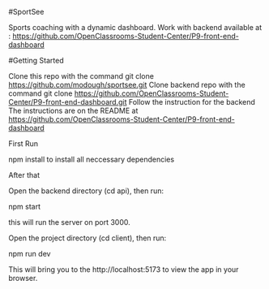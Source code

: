 #SportSee

Sports coaching with a dynamic dashboard. Work with backend available at : https://github.com/OpenClassrooms-Student-Center/P9-front-end-dashboard

#Getting Started

Clone this repo with the command
git clone https://github.com/modough/sportsee.git
Clone backend repo with the command
git clone https://github.com/OpenClassrooms-Student-Center/P9-front-end-dashboard.git
Follow the instruction for the backend
The instructions are on the README at https://github.com/OpenClassrooms-Student-Center/P9-front-end-dashboard

First Run

npm install
to install all neccessary dependencies

After that 

Open the backend directory (cd api), then run:

npm start

this will run the server on port 3000.

Open the project directory (cd client), then run:

npm run dev

This will bring you to the http://localhost:5173 to view the app in your browser.
